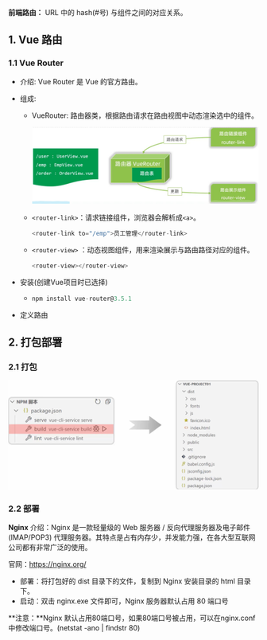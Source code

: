 **前端路由：** URL 中的 hash(#号) 与组件之间的对应关系。

## 1. Vue 路由

### 1.1 Vue Router

- 介绍: Vue Router 是 Vue 的官方路由。

- 组成:

  - VueRouter: 路由器类，根据路由请求在路由视图中动态渲染选中的组件。

    ![](../img/VueRouter.png)

  - `<router-link>`：请求链接组件，浏览器会解析成`<a>`。

    ```javascript
    <router-link to="/emp">员工管理</router-link>
    ```

  - `<router-view>` ：动态视图组件，用来渲染展示与路由路径对应的组件。

    ```javascript
    <router-view></router-view>
    ```

- 安装(创建Vue项目时已选择) 

  - ```javascript
    npm install vue-router@3.5.1
    ```

- 定义路由

## 2. 打包部署

### 2.1 打包

![](../img/Vue打包.png)

### 2.2 部署

**Nginx**
介绍：Nginx 是一款轻量级的 Web 服务器 / 反向代理服务器及电子邮件 (IMAP/POP3) 代理服务器。其特点是占有内存少，并发能力强，在各大型互联网公司都有非常广泛的使用。

官网：https://nginx.org/

- 部署：将打包好的 dist 目录下的文件，复制到 Nginx 安装目录的 html 目录下。
- 启动：双击 nginx.exe 文件即可，Nginx 服务器默认占用 80 端口号

**注意：**Nginx 默认占用80端口号，如果80端口号被占用，可以在nginx.conf 中修改端口号。(netstat -ano | findstr 80)